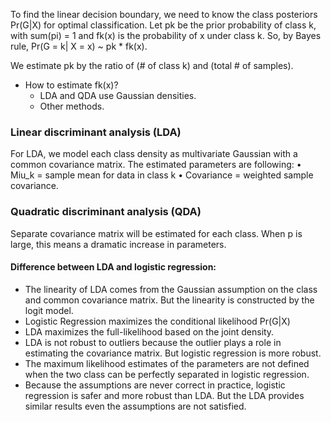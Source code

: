 To find the linear decision boundary, we need to know the class posteriors Pr(G|X) for optimal classification. Let pk be the prior probability of class k, with sum(pi) = 1 and fk(x) is the probability of x under class k. So, by Bayes rule, Pr(G = k| X = x) ~ pk * fk(x).

We estimate pk by the ratio of (# of class k) and (total # of samples).

* How to estimate fk(x)?
  * LDA and QDA use Gaussian densities.
  * Other methods.

### Linear discriminant analysis (LDA)

For LDA, we model each class density as multivariate Gaussian with a common covariance matrix. The estimated parameters are following:
•	Miu_k = sample mean for data in class k
•	Covariance = weighted sample covariance.

### Quadratic discriminant analysis (QDA) 

Separate covariance matrix will be estimated for each class. When p is large, this means a dramatic increase in parameters.

#### Difference between LDA and logistic regression:
- The linearity of LDA comes from the Gaussian assumption on the class and common covariance matrix. But the linearity is constructed by the logit model.
- Logistic Regression maximizes the conditional likelihood Pr(G|X)
- LDA maximizes the full-likelihood based on the joint density. 
- LDA is not robust to outliers because the outlier plays a role in estimating the covariance matrix. But logistic regression is more robust.
- The maximum likelihood estimates of the parameters are not defined when the two class can be perfectly separated in logistic regression.
- Because the assumptions are never correct in practice, logistic regression is safer and more robust than LDA. But the LDA provides similar results even the assumptions are not satisfied. 
